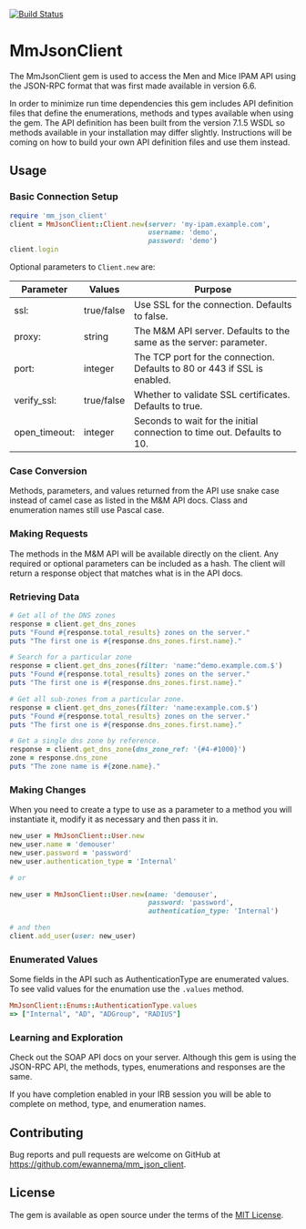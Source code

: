 [![Build Status](https://travis-ci.org/ewannema/mm_json_client.svg?branch=master)](https://travis-ci.org/ewannema/mm_json_client)

# MmJsonClient

The MmJsonClient gem is used to access the Men and Mice IPAM API using the
JSON-RPC format that was first made available in version 6.6.

In order to minimize run time dependencies this gem includes API definition
files that define the enumerations, methods and types available when using the
gem. The API definition has been built from the version 7.1.5 WSDL so methods
available in your installation may differ slightly. Instructions will be coming
on how to build your own API definition files and use them instead.

## Usage

### Basic Connection Setup

```ruby
require 'mm_json_client'
client = MmJsonClient::Client.new(server: 'my-ipam.example.com',
                                  username: 'demo',
                                  password: 'demo')
client.login
```

Optional parameters to ```Client.new``` are:

| Parameter   | Values     | Purpose |
| ----------- | ---------- | ------- |
|ssl:         | true/false | Use SSL for the connection. Defaults to false.|
|proxy:       | string     | The M&M API server. Defaults to the same as the server: parameter. |
|port:        | integer    | The TCP port for the connection. Defaults to 80 or 443 if SSL is enabled. |
|verify\_ssl:  | true/false | Whether to validate SSL certificates. Defaults to true.|
|open\_timeout:| integer    | Seconds to wait for the initial connection to time out. Defaults to 10.|


### Case Conversion

Methods, parameters, and values returned from the API use snake case instead of
camel case as listed in the M&M API docs. Class and enumeration names still use
Pascal case.

### Making Requests

The methods in the M&M API will be available directly on the client. Any
required or optional parameters can be included as a hash. The client will
return a response object that matches what is in the API docs.

### Retrieving Data

```ruby
# Get all of the DNS zones
response = client.get_dns_zones
puts "Found #{response.total_results} zones on the server."
puts "The first one is #{response.dns_zones.first.name}."

# Search for a particular zone
response = client.get_dns_zones(filter: 'name:^demo.example.com.$')
puts "Found #{response.total_results} zones on the server."
puts "The first one is #{response.dns_zones.first.name}."

# Get all sub-zones from a particular zone.
response = client.get_dns_zones(filter: 'name:example.com.$')
puts "Found #{response.total_results} zones on the server."
puts "The first one is #{response.dns_zones.first.name}."

# Get a single dns zone by reference.
response = client.get_dns_zone(dns_zone_ref: '{#4-#1000}')
zone = response.dns_zone
puts "The zone name is #{zone.name}."
```

### Making Changes

When you need to create a type to use as a parameter to a method you will
instantiate it, modify it as necessary and then pass it in.

```ruby
new_user = MmJsonClient::User.new
new_user.name = 'demouser'
new_user.password = 'password'
new_user.authentication_type = 'Internal'

# or

new_user = MmJsonClient::User.new(name: 'demouser',
                                  password: 'password',
                                  authentication_type: 'Internal')

# and then
client.add_user(user: new_user)
```

### Enumerated Values

Some fields in the API such as AuthenticationType are enumerated values. To
see valid values for the enumation use the ```.values``` method.

```ruby
MmJsonClient::Enums::AuthenticationType.values
=> ["Internal", "AD", "ADGroup", "RADIUS"]
```

### Learning and Exploration

Check out the SOAP API docs on your server. Although this gem is using the
JSON-RPC API, the methods, types, enumerations and responses are the same.

If you have completion enabled in your IRB session you will be able to complete
on method, type, and enumeration names.

## Contributing

Bug reports and pull requests are welcome on GitHub at https://github.com/ewannema/mm_json_client.

## License

The gem is available as open source under the terms of the [MIT License](http://opensource.org/licenses/MIT).

